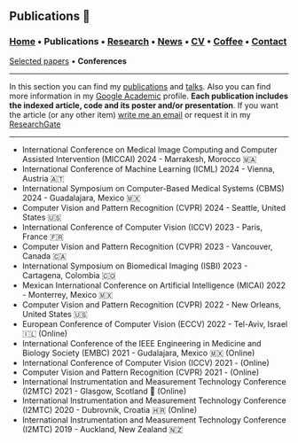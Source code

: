 ## Publications 📑
###  [Home](/index) • Publications  • [Research](/research) • [News](/news) • [CV](/brief_cv) • [Coffee](/coffee) • [Contact](/contact)

 [Selected papers](/publications) • **Conferences**

---


In this section you can find my [publications](/publications) and [talks](/talks). Also you can find more information in my <a href="https://scholar.google.es/citations?user=IlG06bYAAAAJ&hl=es" target="_blank">Google Academic</a> profile. **Each publication includes the indexed article, code and its poster and/or presentation**. If you want the article (or any other item) [write me an email](mailto:francisco.lopez@ieee.org?subject=[GitHub]%20Hello,%20Francisco) or request it in my <a href="https://www.researchgate.net/profile/Francisco-Lopez-Tiro" target="_blank">ResearchGate</a>


---

* International Conference on Medical Image Computing and Computer Assisted Intervention (MICCAI) 2024 - Marrakesh, Morocco 🇲🇦 
* International Conference of Machine Learning (ICML) 2024 - Vienna, Austria 🇦🇹
* International Symposium on Computer-Based Medical Systems (CBMS) 2024 - Guadalajara, Mexico 🇲🇽
* Computer Vision and Pattern Recognition (CVPR) 2024 - Seattle, United States 🇺🇸
* International Conference of Computer Vision (ICCV) 2023 - Paris, France 🇫🇷
* Computer Vision and Pattern Recognition (CVPR) 2023 -  Vancouver, Canada 🇨🇦
* International Symposium on Biomedical Imaging (ISBI) 2023 - Cartagena, Colombia 🇨🇴
* Mexican International Conference on Artificial Intelligence (MICAI) 2022 - Monterrey, Mexico 🇲🇽
* Computer Vision and Pattern Recognition (CVPR) 2022 - New Orleans, United States 🇺🇸
* European Conference of Computer Vision (ECCV) 2022 - Tel-Aviv, Israel 🇮🇱 (Online)
* International Conference of the IEEE Engineering in Medicine and Biology Society (EMBC) 2021 - Gudalajara, Mexico 🇲🇽 (Online)
* International Conference of Computer Vision (ICCV) 2021 - (Online) 
* Computer Vision and Pattern Recognition (CVPR) 2021 - (Online)
* International Instrumentation and Measurement Technology Conference (I2MTC) 2021 - Glasgow, Scotland 🏴󠁧󠁢󠁳󠁣󠁴󠁿 (Online)
* International Instrumentation and Measurement Technology Conference (I2MTC) 2020 - Dubrovnik, Croatia 🇭🇷 (Online)
* International Instrumentation and Measurement Technology Conference (I2MTC) 2019 - Auckland, New Zealand 🇳🇿

